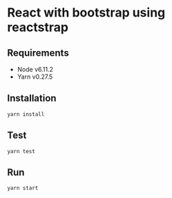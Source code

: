 # React with bootstrap using reactstrap

## Requirements
- Node v6.11.2
- Yarn v0.27.5

## Installation
```console
yarn install
```

## Test
```console
yarn test
```

## Run
```console
yarn start
```
